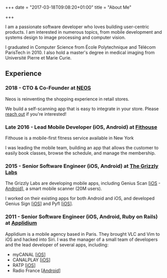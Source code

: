 +++
date = "2017-03-18T09:08:20+01:00"
title = "About Me"

+++

I am a passionate software developer who loves building user-centric products. I am interested in numerous topics, from mobile development and systems design to image processing and computer vision.

I graduated in Computer Science from École Polytechnique and Télécom ParisTech in 2010. I also hold a master's degree in medical imaging from Université Pierre et Marie Curie.

## Experience

### 2018 - CTO & Co-Founder at [NEOS](http://paywithneos.com)

Neos is reinventing the shopping experience in retail stores.

We build a self-scanning app that is easy to integrate in your store. Please [reach out](mailto:contact@alephom.com) if you're interested!

### Late 2016 - Lead Mobile Developer (iOS, Android) at [Fithouse](https://fit-house.com)

Fithouse is a mobile-first fitness service available in New York

I was leading the mobile team, building an app that allows the customer to easily book classes, browse the schedule, and manage the membership.

### 2015 - Senior Software Engineer (iOS, Android) at [The Grizzly Labs](http://thegrizzlylabs.com)

The Grizzly Labs are developing mobile apps, including Genius Scan [[iOS](https://itunes.apple.com/us/app/genius-scan-pdf-scanner/id377672876) - [Android](https://play.google.com/store/apps/details?id=com.thegrizzlylabs.geniusscan.free)], a smart mobile scanner (20M users).

I worked on their existing apps for both Android and iOS, and developed Genius Sign [[iOS](https://itunes.apple.com/fr/app/genius-sign-annotation-de-documents-pdf/id989712005)] and Pyfl [[iOS](https://itunes.apple.com/us/app/id1040809372)].

### 2011 - Senior Software Engineer (iOS, Android, Ruby on Rails) at [Applidium](https://applidium.com)

Applidium is a mobile agency based in Paris. They brought VLC and Vim to iOS and hacked into Siri. I was the manager of a small team of developers and the lead developer of several apps, including:

* myCANAL [[iOS](https://itunes.apple.com/app/id694580816)]
* CANALPLAY [[iOS](https://itunes.apple.com/fr/app/id465049627)]
* RATP [[iOS](https://itunes.apple.com/fr/app/ratp/id507107090)]
* Radio France [[Android](https://play.google.com/store/apps/details?id=com.radiofrance.radio.radiofrance.android)]